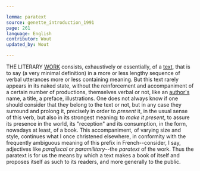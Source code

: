 ```yaml
---

lemma: paratext
source: genette_introduction_1991
page: 261
language: English
contributor: Wout
updated_by: Wout

---
```


THE LITERARY [WORK](work.html) consists, exhaustively or essentially, of a [text](text.html), that is to say (a very minimal definition) in a more or less lengthy sequence of verbal utterances more or less containing meaning. But this text rarely appears in its naked state, without the reinforcement and accompaniment of a certain number of productions, themselves verbal or not, like an [author's](author.html) name, a title, a preface, illustrations. One does not always know if one should consider that they belong to the text or not,  but in any case they surround and prolong it, precisely in order to _present_ it, in the usual sense of this verb, but also in its strongest meaning: to _make it present_, to assure its presence in the world, its "reception" and its consumption, in the form, nowadays at least, of a book. This accompaniment, of varying size and style, continues what I once christened elsewhere, in conformity with the frequently ambiguous meaning of this prefix in French--consider, I say, adjectives like _parafiscal_ or _paramilitary_--the _paratext_ of the work. Thus the paratext is for us the means by which a text makes a book of itself and proposes itself as such to its readers, and more generally to the public. 

